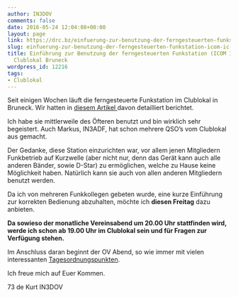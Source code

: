 ```yaml
---
author: IN3DOV
comments: false
date: 2016-05-24 12:04:08+00:00
layout: page
link: https://drc.bz/einfuerung-zur-benutzung-der-ferngesteuerten-funkstation-icom-ic-7100-im-clublokal-bruneck/
slug: einfuerung-zur-benutzung-der-ferngesteuerten-funkstation-icom-ic-7100-im-clublokal-bruneck
title: Einführung zur Benutzung der ferngesteuerten Funkstation (ICOM IC 7100) im
  Clublokal Bruneck
wordpress_id: 12216
tags:
- Clublokal
---
```


Seit einigen Wochen läuft die ferngesteuerte Funkstation im Clublokal in Bruneck. Wir hatten in [diesem Artikel ](https://drc.bz/ferngesteuerte-funkstation-im-clublokal-bruneck/)davon detailliert berichtet.




Ich habe sie mittlerweile des Öfteren benutzt und bin wirklich sehr begeistert. Auch Markus, IN3ADF, hat schon mehrere QSO’s vom Clublokal aus gemacht.




Der Gedanke, diese Station einzurichten war, vor allem jenen Mitgliedern Funkbetrieb auf Kurzwelle (aber nicht nur, denn das Gerät kann auch alle anderen Bänder, sowie D-Star) zu ermöglichen, welche zu Hause keine Möglichkeit haben. Natürlich kann sie auch von allen anderen Mitgliedern benutzt werden.




Da ich von mehreren Funkkollegen gebeten wurde, eine kurze Einführung zur korrekten Bedienung abzuhalten, möchte ich **diesen Freitag** dazu anbieten.




**Da sowieso der monatliche Vereinsabend um 20.00 Uhr stattfinden wird, werde ich schon ab 19.00 Uhr im Clublokal sein und für Fragen zur Verfügung stehen.**




Im Anschluss daran beginnt der OV Abend, so wie immer mit vielen interessanten [Tagesordnungspunkten](https://drc.bz/tagesordnungspunkte-fur-ov-abend/).




Ich freue mich auf Euer Kommen.




73 de Kurt IN3DOV
